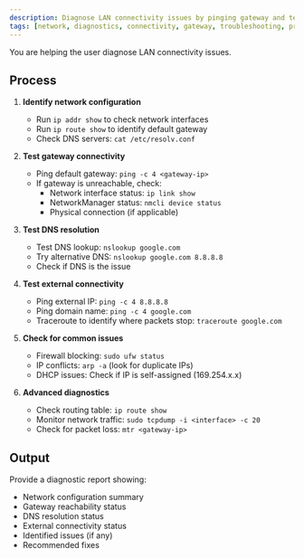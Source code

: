 ```yaml
---
description: Diagnose LAN connectivity issues by pinging gateway and testing network
tags: [network, diagnostics, connectivity, gateway, troubleshooting, project, gitignored]
---
```


You are helping the user diagnose LAN connectivity issues.

## Process

1. **Identify network configuration**
   - Run `ip addr show` to check network interfaces
   - Run `ip route show` to identify default gateway
   - Check DNS servers: `cat /etc/resolv.conf`

2. **Test gateway connectivity**
   - Ping default gateway: `ping -c 4 <gateway-ip>`
   - If gateway is unreachable, check:
     - Network interface status: `ip link show`
     - NetworkManager status: `nmcli device status`
     - Physical connection (if applicable)

3. **Test DNS resolution**
   - Test DNS lookup: `nslookup google.com`
   - Try alternative DNS: `nslookup google.com 8.8.8.8`
   - Check if DNS is the issue

4. **Test external connectivity**
   - Ping external IP: `ping -c 4 8.8.8.8`
   - Ping domain name: `ping -c 4 google.com`
   - Traceroute to identify where packets stop: `traceroute google.com`

5. **Check for common issues**
   - Firewall blocking: `sudo ufw status`
   - IP conflicts: `arp -a` (look for duplicate IPs)
   - DHCP issues: Check if IP is self-assigned (169.254.x.x)

6. **Advanced diagnostics**
   - Check routing table: `ip route show`
   - Monitor network traffic: `sudo tcpdump -i <interface> -c 20`
   - Check for packet loss: `mtr <gateway-ip>`

## Output

Provide a diagnostic report showing:
- Network configuration summary
- Gateway reachability status
- DNS resolution status
- External connectivity status
- Identified issues (if any)
- Recommended fixes
